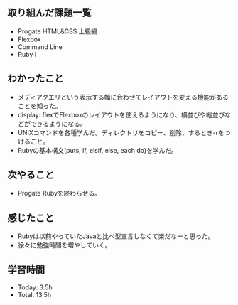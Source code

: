 ## 取り組んだ課題一覧
- Progate HTML&CSS 上級編
- Flexbox
- Command Line
- Ruby I
## わかったこと
- メディアクエリという表示する幅に合わせてレイアウトを変える機能があることを知った。
- display: flexでFlexboxのレイアウトを使えるようになり、横並びや縦並びなどができるようになる。
- UNIXコマンドを各種学んだ。ディレクトリをコピー、削除、するとき-rをつけること。
- Rubyの基本構文(puts, if, elsif, else, each do)を学んだ。
## 次やること
- Progate Rubyを終わらせる。
## 感じたこと
- Rubyは以前やっていたJavaと比べ型宣言しなくて楽だなーと思った。
- 徐々に勉強時間を増やしていく。
## 学習時間
- Today: 3.5h
- Total: 13.5h